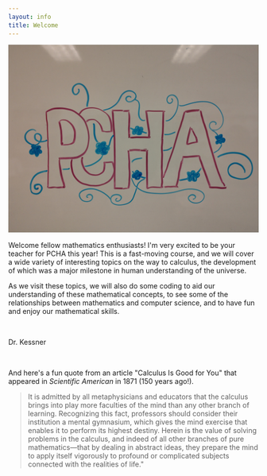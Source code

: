 ```yaml
---
layout: info
title: Welcome
---
```


![](/assets/images/bella_pcha.jpg)

Welcome fellow mathematics enthusiasts!  I'm very excited to be your teacher
for PCHA this year!  This is a fast-moving course, and we will cover a wide
variety of interesting topics on the way to calculus, the development of which
was a major milestone in human understanding of the universe.

As we visit these topics, we will also do some coding to aid our understanding
of these mathematical concepts, to see some of the relationships between
mathematics and computer science, and to have fun and enjoy our mathematical
skills.

<br/>

Dr. Kessner

<br/>

And here's a fun quote from an article "Calculus Is Good for You"
that appeared in _Scientific American_ in 1871 (150 years ago!).

> It is admitted by all metaphysicians and educators that the calculus brings
> into play more faculties of the mind than any other branch of learning.
> Recognizing this fact, professors should consider their institution a mental
> gymnasium, which gives the mind exercise that enables it to perform its highest
> destiny. Herein is the value of solving problems in the calculus, and indeed of
> all other branches of pure mathematics—that by dealing in abstract ideas, they
> prepare the mind to apply itself vigorously to profound or complicated subjects
> connected with the realities of life."



